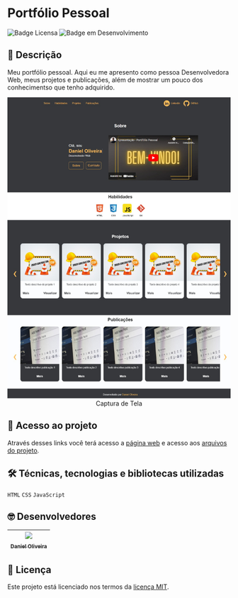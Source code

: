 # **Portfólio Pessoal**

![Badge Licensa](https://img.shields.io/github/license/danoliveiradev/optimus-tech?label=LICENSA&style=flat-square)
![Badge em Desenvolvimento](https://img.shields.io/static/v1?label=STATUS&message=EM%20DESENVOLVIMENTO&color=red&style=flat-square)

## 📝 **Descrição**

Meu portfólio pessoal. Aqui eu me apresento como pessoa Desenvolvedora Web, meus projetos e publicações, além de mostrar um pouco dos conhecimentso que tenho adquirido.

<p align="center">
  <img src="IMG-20230208-WA0000.jpg"/>Captura de Tela
</p>

## 📂 **Acesso ao projeto**

Através desses links você terá acesso a [página web](https://danoliveiradev.github.io/portfolio-pessoal/) e acesso aos [arquivos do projeto](https://github.com/danoliveiradev/portfolio-pessoal).

## 🛠 **Técnicas, tecnologias e bibliotecas utilizadas**

`HTML`
`CSS`
`JavaScript`
  
## 🤓 **Desenvolvedores**

| [<img src="https://github.com/danoliveiradev/readme/blob/118faf3a730ac93d415f9afaa5c2e5407e1e3e36/Eu.jpeg" width=115><br><sub>Daniel Oliveira</sub>](https://github.com/danoliveiradev) |
| :---: |

## 🔐 **Licença**

Este projeto está licenciado nos termos da [licença MIT](https://github.com/danoliveiradev/readme/blob/c1be2c0daacda0a944d2596ea78fbe98d37d0680/LICENSE.txt).

